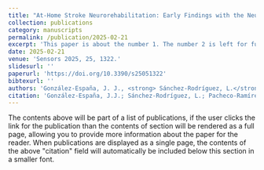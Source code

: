```yaml
---
title: "At-Home Stroke Neurorehabilitation: Early Findings with the NeuroExo BCI System"
collection: publications
category: manuscripts
permalink: /publication/2025-02-21
excerpt: 'This paper is about the number 1. The number 2 is left for future work.'
date: 2025-02-21
venue: 'Sensors 2025, 25, 1322.'
slidesurl: ''
paperurl: 'https://doi.org/10.3390/s25051322'
bibtexurl: ''
authors: 'González-España, J. J., <strong> Sánchez-Rodríguez, L.</strong>, Pacheco-Ramírez, M. A., Feng, J., Nedley, K., Chang, S.-H., Francisco, G. E., & Contreras-Vidal, J. L.'
citation: 'González-España, J.J.; Sánchez-Rodríguez, L.; Pacheco-Ramírez, M.A.; Feng, J.; Nedley, K.; Chang, S.-H.; Francisco, G.E.; Contreras-Vidal, J.L. At-Home Stroke Neurorehabilitation: Early Findings with the NeuroExo BCI System. Sensors 2025, 25, 1322. https://doi.org/10.3390/s25051322'
---
```

The contents above will be part of a list of publications, if the user clicks the link for the publication than the contents of section will be rendered as a full page, allowing you to provide more information about the paper for the reader. When publications are displayed as a single page, the contents of the above "citation" field will automatically be included below this section in a smaller font.
